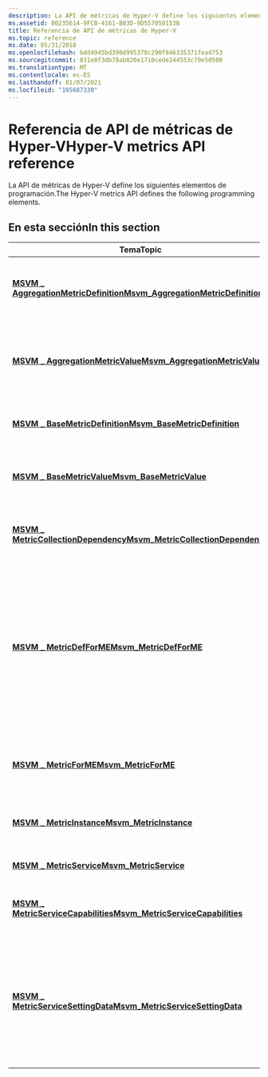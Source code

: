```yaml
---
description: La API de métricas de Hyper-V define los siguientes elementos de programación.
ms.assetid: 00235614-9FCB-4161-B03D-9D557050153B
title: Referencia de API de métricas de Hyper-V
ms.topic: reference
ms.date: 05/31/2018
ms.openlocfilehash: bdd4945bd390d995378c290f846335371fead753
ms.sourcegitcommit: 831e8f3db78ab820e1710cede244553c70e50500
ms.translationtype: MT
ms.contentlocale: es-ES
ms.lasthandoff: 01/07/2021
ms.locfileid: "105687330"
---
```

# <a name="hyper-v-metrics-api-reference"></a><span data-ttu-id="247de-103">Referencia de API de métricas de Hyper-V</span><span class="sxs-lookup"><span data-stu-id="247de-103">Hyper-V metrics API reference</span></span>

<span data-ttu-id="247de-104">La API de métricas de Hyper-V define los siguientes elementos de programación.</span><span class="sxs-lookup"><span data-stu-id="247de-104">The Hyper-V metrics API defines the following programming elements.</span></span>

## <a name="in-this-section"></a><span data-ttu-id="247de-105">En esta sección</span><span class="sxs-lookup"><span data-stu-id="247de-105">In this section</span></span>



| <span data-ttu-id="247de-106">Tema</span><span class="sxs-lookup"><span data-stu-id="247de-106">Topic</span></span>                                                                                    | <span data-ttu-id="247de-107">Descripción</span><span class="sxs-lookup"><span data-stu-id="247de-107">Description</span></span>                                                                                                                                                                                                                                                                                                                     |
|------------------------------------------------------------------------------------------|---------------------------------------------------------------------------------------------------------------------------------------------------------------------------------------------------------------------------------------------------------------------------------------------------------------------------------|
| [<span data-ttu-id="247de-108">**MSVM \_ AggregationMetricDefinition**</span><span class="sxs-lookup"><span data-stu-id="247de-108">**Msvm\_AggregationMetricDefinition**</span></span>](msvm-aggregationmetricdefinition.md)<br/> | <span data-ttu-id="247de-109">Representa los aspectos de la definición de una métrica que se deriva de otro valor de métrica.</span><span class="sxs-lookup"><span data-stu-id="247de-109">Represents the definition aspects of a metric that is derived from another metric value.</span></span><br/>                                                                                                                                                                                                                             |
| [<span data-ttu-id="247de-110">**MSVM \_ AggregationMetricValue**</span><span class="sxs-lookup"><span data-stu-id="247de-110">**Msvm\_AggregationMetricValue**</span></span>](msvm-aggregationmetricvalue.md)<br/>           | <span data-ttu-id="247de-111">Representa el valor de instancia de una métrica definida por una instancia de la clase [**MSVM \_ AggregationMetricDefinition**](msvm-aggregationmetricdefinition.md) .</span><span class="sxs-lookup"><span data-stu-id="247de-111">Represents the instance value of a metric defined by an instance of the [**Msvm\_AggregationMetricDefinition**](msvm-aggregationmetricdefinition.md) class.</span></span><br/>                                                                                                                                                         |
| [<span data-ttu-id="247de-112">**MSVM \_ BaseMetricDefinition**</span><span class="sxs-lookup"><span data-stu-id="247de-112">**Msvm\_BaseMetricDefinition**</span></span>](msvm-basemetricdefinition.md)<br/>               | <span data-ttu-id="247de-113">Representa los aspectos de la definición de una métrica.</span><span class="sxs-lookup"><span data-stu-id="247de-113">Represents the definition aspects of a metric.</span></span><br/>                                                                                                                                                                                                                                                                       |
| [<span data-ttu-id="247de-114">**MSVM \_ BaseMetricValue**</span><span class="sxs-lookup"><span data-stu-id="247de-114">**Msvm\_BaseMetricValue**</span></span>](msvm-basemetricvalue.md)<br/>                         | <span data-ttu-id="247de-115">Representa un valor de métrica definido por una instancia de la clase [**MSVM \_ BaseMetricDefinition**](msvm-basemetricdefinition.md) .</span><span class="sxs-lookup"><span data-stu-id="247de-115">Represents a metric value defined by an instance of the [**Msvm\_BaseMetricDefinition**](msvm-basemetricdefinition.md) class.</span></span><br/>                                                                                                                                                                                       |
| [<span data-ttu-id="247de-116">**MSVM \_ MetricCollectionDependency**</span><span class="sxs-lookup"><span data-stu-id="247de-116">**Msvm\_MetricCollectionDependency**</span></span>](msvm-metriccollectiondependency.md)<br/>   | <span data-ttu-id="247de-117">Representa la asociación entre dos definiciones de métricas o dos valores de métricas.</span><span class="sxs-lookup"><span data-stu-id="247de-117">Represents the association between two metric definitions or two metric values.</span></span><br/>                                                                                                                                                                                                                                      |
| [<span data-ttu-id="247de-118">**MSVM \_ MetricDefForME**</span><span class="sxs-lookup"><span data-stu-id="247de-118">**Msvm\_MetricDefForME**</span></span>](msvm-metricdefforme.md)<br/>                           | <span data-ttu-id="247de-119">Define la asociación entre un [**\_ BaseMetricDefinition MSVM**](msvm-basemetricdefinition.md) y un [**\_ ManagedElement CIM**](/previous-versions/windows/desktop/iscsitarg/cim-managedelement) para definir las métricas de este último.</span><span class="sxs-lookup"><span data-stu-id="247de-119">Defines the association between an [**Msvm\_BaseMetricDefinition**](msvm-basemetricdefinition.md) and a [**CIM\_ManagedElement**](/previous-versions/windows/desktop/iscsitarg/cim-managedelement) to define metrics for the latter.</span></span> <span data-ttu-id="247de-120">La definición de métricas se proporciona en el contexto mediante ManagedElement, que es el motivo por el que la definición depende del elemento.</span><span class="sxs-lookup"><span data-stu-id="247de-120">The metrics definition is given context by the ManagedElement, which is why the definition is dependent on the element.</span></span><br/> |
| [<span data-ttu-id="247de-121">**MSVM \_ MetricForME**</span><span class="sxs-lookup"><span data-stu-id="247de-121">**Msvm\_MetricForME**</span></span>](msvm-metricforme.md)<br/>                                 | <span data-ttu-id="247de-122">Esta asociación vincula un elemento administrado con los valores de métricas que se mantienen para él.</span><span class="sxs-lookup"><span data-stu-id="247de-122">This association links a managed element to the metric values being maintained for it.</span></span><br/>                                                                                                                                                                                                                               |
| [<span data-ttu-id="247de-123">**MSVM \_ MetricInstance**</span><span class="sxs-lookup"><span data-stu-id="247de-123">**Msvm\_MetricInstance**</span></span>](msvm-metricinstance.md)<br/>                           | <span data-ttu-id="247de-124">Representa una asociación de objetos de valor de métrica con sus definiciones de métricas.</span><span class="sxs-lookup"><span data-stu-id="247de-124">Represents an association of metric value objects with their metrics definitions.</span></span><br/>                                                                                                                                                                                                                                    |
| [<span data-ttu-id="247de-125">**MSVM \_ MetricService**</span><span class="sxs-lookup"><span data-stu-id="247de-125">**Msvm\_MetricService**</span></span>](msvm-metricservice.md)<br/>                             | <span data-ttu-id="247de-126">Proporciona la capacidad de administrar las métricas.</span><span class="sxs-lookup"><span data-stu-id="247de-126">Provides the ability to manage metrics.</span></span><br/>                                                                                                                                                                                                                                                                              |
| [<span data-ttu-id="247de-127">**MSVM \_ MetricServiceCapabilities**</span><span class="sxs-lookup"><span data-stu-id="247de-127">**Msvm\_MetricServiceCapabilities**</span></span>](msvm-metricservicecapabilities.md)<br/>     | <span data-ttu-id="247de-128">Describe las capacidades de la instancia de [**MSVM \_ MetricService**](msvm-metricservice.md) asociada.</span><span class="sxs-lookup"><span data-stu-id="247de-128">Describes the capabilities of the associated [**Msvm\_MetricService**](msvm-metricservice.md) instance.</span></span><br/>                                                                                                                                                                                                             |
| [<span data-ttu-id="247de-129">**MSVM \_ MetricServiceSettingData**</span><span class="sxs-lookup"><span data-stu-id="247de-129">**Msvm\_MetricServiceSettingData**</span></span>](msvm-metricservicesettingdata.md)<br/>       | <span data-ttu-id="247de-130">Representa la configuración para el servicio de métricas.</span><span class="sxs-lookup"><span data-stu-id="247de-130">Represents the settings for the metric service.</span></span> <span data-ttu-id="247de-131">Las propiedades de esta clase no se pueden modificar directamente.</span><span class="sxs-lookup"><span data-stu-id="247de-131">The properties for this class cannot be modified directly.</span></span> <span data-ttu-id="247de-132">El cliente debe llamar al método [**ModifyServiceSettings**](modifyservicesettings-msvm-metricservice.md) para modificar cualquiera de estas propiedades.</span><span class="sxs-lookup"><span data-stu-id="247de-132">The client must call the [**ModifyServiceSettings**](modifyservicesettings-msvm-metricservice.md) method to modify any of these properties.</span></span><br/>                                                              |



 

 

